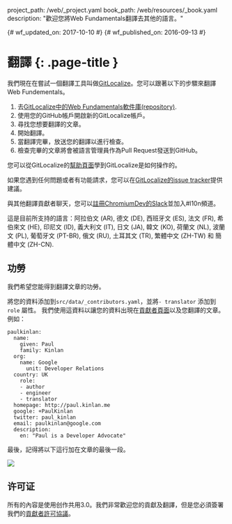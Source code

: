 project_path: /web/_project.yaml
book_path: /web/resources/_book.yaml
description: "歡迎您將Web Fundamentals翻譯去其他的語言。"

{# wf_updated_on: 2017-10-10 #}
{# wf_published_on: 2016-09-13 #}

# 翻譯 {: .page-title }

<!--div class="attempt-right">
  <figure>
    <img src="/web/images/gitlocalize_image0.png">
  </figure>
</div-->

我們現在在嘗試一個翻譯工具叫做[GitLocalize](https://gitlocalize.com/)。您可以跟著以下的步驟來翻譯Web Fundementals。

1. 去[GitLocalize中的Web Fundamentals軟件庫(repository)](https://gitlocalize.com/repo/107).
2. 使用您的GitHub帳戶開啟新的GitLocalize帳戶。
3. 尋找您想要翻譯的文章。
4. 開始翻譯。
5. 當翻譯完畢，放送您的翻譯以進行檢查。
6. 檢查完畢的文章將會被語言管理員作為Pull Request發送到GitHub。

您可以從GitLocalize的[幫助頁面](https://docs.gitlocalize.com/)學到GitLocalize是如何操作的。

如果您遇到任何問題或者有功能請求，您可以在[GitLocalize的issue tracker](https://github.com/gitlocalize/feedback/issues)提供建議。

與其他翻譯貢獻者聊天，您可以[註冊ChromiumDev的Slack](https://chromiumdev-slack.herokuapp.com/)並加入#l10n頻道。

這是目前所支持的語言：阿拉伯文 (AR), 德文 (DE), 西班牙文 (ES),
法文 (FR), 希伯來文 (HE), 印尼文 (ID), 義大利文 (IT), 日文 (JA),
韓文 (KO), 荷蘭文 (NL), 波蘭文 (PL), 葡萄牙文 (PT-BR), 俄文 (RU),
土耳其文 (TR), 繁體中文 (ZH-TW) 和 簡體中文 (ZH-CN).

## 功勞

我們希望您能得到翻譯文章的功勞。

將您的資料添加到`src/data/_contributors.yaml`，並將`- translator` 添加到 `role` 屬性。 我們使用這資料以讓您的資料出現在[貢獻者頁面](/web/resources/contributors)以及您翻譯的文章。 例如：


```
paulkinlan:
  name:
    given: Paul
    family: Kinlan
  org:
    name: Google
      unit: Developer Relations
  country: UK
    role:
    - author
    - engineer
    - translator
  homepage: http://paul.kinlan.me
  google: +PaulKinlan
  twitter: paul_kinlan
  email: paulkinlan@google.com
  description:
    en: "Paul is a Developer Advocate"
```

最後，記得將以下這行加在文章的最後一段。

![](/web/images/gitlocalize_image1.png)

## 许可证

所有的內容是使用创作共用3.0。我們非常歡迎您的貢獻及翻譯，但是您必須簽署我們的[貢獻者許可協議](https://github.com/google/WebFundamentals/blob/master/CONTRIBUTING.md)。
